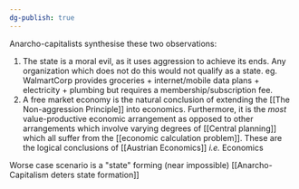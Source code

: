 ```yaml
---
dg-publish: true
---
```

Anarcho-capitalists synthesise these two observations:

1. The state is a moral evil, as it uses aggression to achieve its ends. Any organization which does not do this would not qualify as a state.
   eg. WalmartCorp provides groceries + internet/mobile data plans + electricity + plumbing but requires a membership/subscription fee.
2. A free market economy is the natural conclusion of extending the [[The Non-aggression Principle]] into economics. Furthermore, it is the *most* value-productive economic arrangement as opposed to other arrangements which involve varying degrees of [[Central planning]] which all suffer from the [[economic calculation problem]]. These are the logical conclusions of [[Austrian Economics]] _i.e._ Economics

Worse case scenario is a "state" forming (near impossible) [[Anarcho-Capitalism deters state formation]]